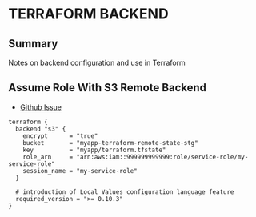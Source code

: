 # TERRAFORM BACKEND

## Summary

Notes on backend configuration and use in Terraform

## Assume Role With S3 Remote Backend

- [Github Issue](https://github.com/hashicorp/terraform/issues/13690)

```hcl
terraform {
  backend "s3" {
    encrypt      = "true"
    bucket       = "myapp-terraform-remote-state-stg"
    key          = "myapp/terraform.tfstate"
    role_arn     = "arn:aws:iam::999999999999:role/service-role/my-service-role"
    session_name = "my-service-role"
  }

  # introduction of Local Values configuration language feature
  required_version = ">= 0.10.3"
}
```
